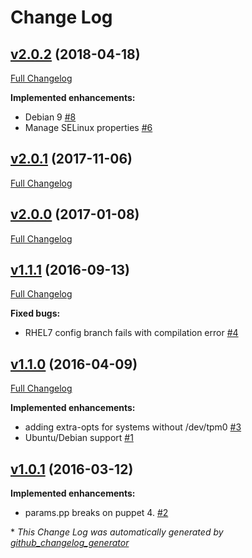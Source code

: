 # Change Log

## [v2.0.2](https://github.com/bodgit/puppet-rngd/tree/v2.0.2) (2018-04-18)
[Full Changelog](https://github.com/bodgit/puppet-rngd/compare/v2.0.1...v2.0.2)

**Implemented enhancements:**

- Debian 9 [\#8](https://github.com/bodgit/puppet-rngd/issues/8)
- Manage SELinux properties [\#6](https://github.com/bodgit/puppet-rngd/issues/6)

## [v2.0.1](https://github.com/bodgit/puppet-rngd/tree/v2.0.1) (2017-11-06)
[Full Changelog](https://github.com/bodgit/puppet-rngd/compare/v2.0.0...v2.0.1)

## [v2.0.0](https://github.com/bodgit/puppet-rngd/tree/v2.0.0) (2017-01-08)
[Full Changelog](https://github.com/bodgit/puppet-rngd/compare/v1.1.1...v2.0.0)

## [v1.1.1](https://github.com/bodgit/puppet-rngd/tree/v1.1.1) (2016-09-13)
[Full Changelog](https://github.com/bodgit/puppet-rngd/compare/v1.1.0...v1.1.1)

**Fixed bugs:**

- RHEL7 config branch fails with compilation error [\#4](https://github.com/bodgit/puppet-rngd/issues/4)

## [v1.1.0](https://github.com/bodgit/puppet-rngd/tree/v1.1.0) (2016-04-09)
[Full Changelog](https://github.com/bodgit/puppet-rngd/compare/v1.0.1...v1.1.0)

**Implemented enhancements:**

- adding extra-opts for systems without /dev/tpm0 [\#3](https://github.com/bodgit/puppet-rngd/issues/3)
- Ubuntu/Debian support [\#1](https://github.com/bodgit/puppet-rngd/issues/1)

## [v1.0.1](https://github.com/bodgit/puppet-rngd/tree/v1.0.1) (2016-03-12)
**Implemented enhancements:**

- params.pp breaks on puppet 4. [\#2](https://github.com/bodgit/puppet-rngd/issues/2)



\* *This Change Log was automatically generated by [github_changelog_generator](https://github.com/skywinder/Github-Changelog-Generator)*
